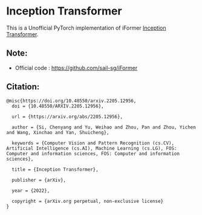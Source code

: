 # Inception Transformer
This is a Unofficial PyTorch implementation of iFormer [Inception Transformer](http://arxiv.org/abs/2205.12956).

## Note:
* Official code : https://github.com/sail-sg/iFormer


## Citation:
```
@misc{https://doi.org/10.48550/arxiv.2205.12956,
  doi = {10.48550/ARXIV.2205.12956},
  
  url = {https://arxiv.org/abs/2205.12956},
  
  author = {Si, Chenyang and Yu, Weihao and Zhou, Pan and Zhou, Yichen and Wang, Xinchao and Yan, Shuicheng},
  
  keywords = {Computer Vision and Pattern Recognition (cs.CV), Artificial Intelligence (cs.AI), Machine Learning (cs.LG), FOS: Computer and information sciences, FOS: Computer and information sciences},
  
  title = {Inception Transformer},
  
  publisher = {arXiv},
  
  year = {2022},
  
  copyright = {arXiv.org perpetual, non-exclusive license}
}
```
